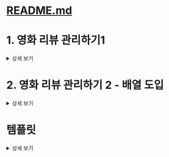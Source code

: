 # [README.md](README.md)

# 1. 영화 리뷰 관리하기1
<details>
<summary>상세 보기</summary>

## 문제 설명
```
당신은 영화 리뷰 정보를 관리하려고 한다.  
먼저, 영화 리뷰 정보를 담을 수 있는 MovieReview 클래스를 만들어보자.
```

## 요구사항
```
1. MovieReview 클래스는 다음과 같은 멤버 변수를 포함해야 한다.
   - 영화 제목 (title)
   - 리뷰 내용 (review)
2. MovieReviewMain 클래스 안에 main() 메서드를 포함하여, 영화 리뷰 정보를 선언하고 출력하자.
  (배열을 사용하지 않고 각각 출력해준다.)
```

## 예시 코드 구조
```java
public class MovieReview {
    String title;
    String review;
}
```
```java
public class MovieReviewMain {
    public static void main(String[] args) {
        // 영화 리뷰 정보 선언
        // 영화 리뷰 정보 출력
    }
}
```

## 출력 예시
```
영화 제목: 인셉션, 리뷰: 인생은 무한 루프
영화 제목: 어바웃 타임, 리뷰: 인생 시간 영화!
```

## 답안

### 나의 풀이: [MovieReviewMain.java](src%2Fclass1%2Fex%2FMovieReviewMain.java)

### 교안 풀이
<details>
<summary>상세 보기</summary>

```java
package class1.ex;
public class MovieReviewMain1 {
    public static void main(String[] args) {
        MovieReview inception = new MovieReview();
        inception.title = "인셉션";
        inception.review = "인생은 무한 루프";
        MovieReview aboutTime = new MovieReview();
        aboutTime.title = "어바웃 타임";
        aboutTime.review = "인생 시간 영화!";
        System.out.println("영화 제목: " + inception.title + ", 리뷰: " + inception.review);
        System.out.println("영화 제목: " + aboutTime.title + ", 리뷰: " + aboutTime.review);
    }
}
```
</details>


</details>

# 2. 영화 리뷰 관리하기 2 - 배열 도입
<details>
<summary>상세 보기</summary>

## 문제 설명
```
이전 문제 1. 영화 리뷰 관리하기1 에 배열을 도입하고, 영화 리뷰를 배열에 관리하자.
리뷰를 출력할 때 배열과 `for` 문을 사용해서 `System.out.println` 을 한번만 사용하자.
```

## 답안

### 나의 풀이: [MovieReviewMain2.java](src%2Fclass1%2Fex%2FMovieReviewMain2.java)

### 교안 풀이
<details>
<summary>상세 보기</summary>

```java
package class1.ex;
public class MovieReviewMain2 {
    public static void main(String[] args) {
        MovieReview[] reviews = new MovieReview[2];
        MovieReview inception = new MovieReview();
        inception.title = "인셉션";
        inception.review = "인생은 무한 루프";
        reviews[0] = inception;
        MovieReview aboutTime = new MovieReview();
        aboutTime.title = "어바웃 타임";
        aboutTime.review = "인생 시간 영화!";
        reviews[1] = aboutTime;
        for (MovieReview review : reviews) {
            System.out.println("영화 제목: " + review.title + ", 리뷰: " + review.review);
        }
    }
}
```

</details>

</details>

# 템플릿
<details>
<summary>상세 보기</summary>

## 문제 설명
```
```

## 요구사항
```
```

## 예시 코드 구조
```java
```
```java
```

## 출력 예시
```
```

## 답안

### 나의 풀이:

### 교안 풀이
<details>
<summary>상세 보기</summary>

```java
```
</details>
